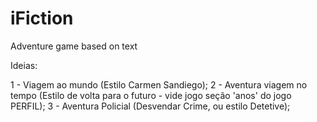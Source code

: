 # iFiction
Adventure game based on text

Ideias:

1 - Viagem ao mundo (Estilo Carmen Sandiego);
2 - Aventura viagem no tempo (Estilo de volta para o futuro - vide jogo seção 'anos' do jogo PERFIL);
3 - Aventura Policial (Desvendar Crime, ou estilo Detetive);
